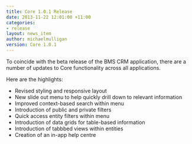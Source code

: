 ```yaml
---
title: Core 1.0.1 Release
date: 2013-11-22 12:01:00 +11:00
categories:
- release
layout: news_item
author: michaelmulligan
version: Core 1.0.1
---
```


To coincide with the beta release of the BMS CRM application, there are a number of updates to Core functionality across all applications.

Here are the highlights:

* Revised styling and responsive layout
* New slide out menu to help quickly drill down to relevant information
* Improved context-based search within menu
* Introduction of public and private filters
* Quick access entity filters within menu
* Introduction of data grids for table-based information
* Introduction of tabbbed views within entities
* Creation of an in-app help centre 



